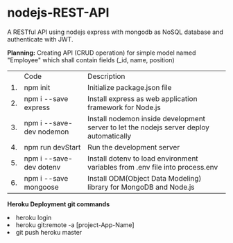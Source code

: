 # nodejs-REST-API
A RESTful API using nodejs express with mongodb as NoSQL database and authenticate with JWT.

<p>
<b>Planning:</b>
Creating API (CRUD operation) for simple model named "Employee" which shall contain fields (_id, name, position)
</p>

<table>
<th>
  <td>Code</td>
  <td>Description</td>
</th>
<tr>
  <td>1.</td>
  <td>npm init</td>
  <td>Initialize package.json file</td>
</tr>
<tr>
  <td>2.</td>
  <td>npm i --save express</td>
  <td>Install express as web application framework for Node.js</td>
</tr>
<tr>
  <td>3.</td>
  <td>npm i --save-dev nodemon</td>
  <td>Install nodemon inside development server to let the nodejs server deploy automatically</td>
</tr>
<tr>
  <td>4.</td>
  <td>npm run devStart</td>
  <td>Run the development server</td>
</tr>
<tr>
  <td>5.</td>
  <td>npm i --save-dev dotenv</td>
  <td>Install dotenv to load environment variables from .env file into process.env</td>
</tr>
<tr>
  <td>6.</td>
  <td>npm i --save mongoose</td>
  <td>Install ODM(Object Data Modeling) library for MongoDB and Node.js</td>
</tr>
</table>

<p>
 <b> Heroku Deployment git commands </b>
  <li>heroku login</li>
  <li>heroku git:remote -a [project-App-Name] </li>
  <li>git push heroku master</li>
</p>

